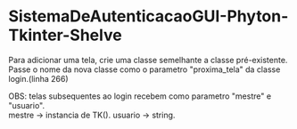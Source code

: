 # SistemaDeAutenticacaoGUI-Phyton-Tkinter-Shelve

Para adicionar uma tela, crie uma classe semelhante a classe pré-existente.                                  
Passe o nome da nova classe como o parametro "proxima_tela" da classe login.(linha 266)                           

OBS: telas subsequentes ao login recebem como parametro "mestre" e "usuario".                   
     mestre -> instancia de TK(). 
     usuario -> string. 
